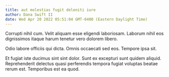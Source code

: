 ```yaml
---
title: aut molestias fugit deleniti iure
author: Dana Swift II
date: Wed Apr 20 2022 05:51:04 GMT-0400 (Eastern Daylight Time)
---
```

Corrupti nihil cum. Velit aliquam esse eligendi laboriosam. Laborum nihil eos dignissimos itaque harum tenetur vero dolorem libero.

 Odio labore officiis qui dicta. Omnis occaecati sed eos. Tempore ipsa sit.

 Et fugiat iste ducimus sint sint dolor. Sunt ex excepturi sunt quidem aliquid. Reprehenderit delectus quasi perferendis tempora fugiat voluptas beatae rerum est. Temporibus est ea quod.